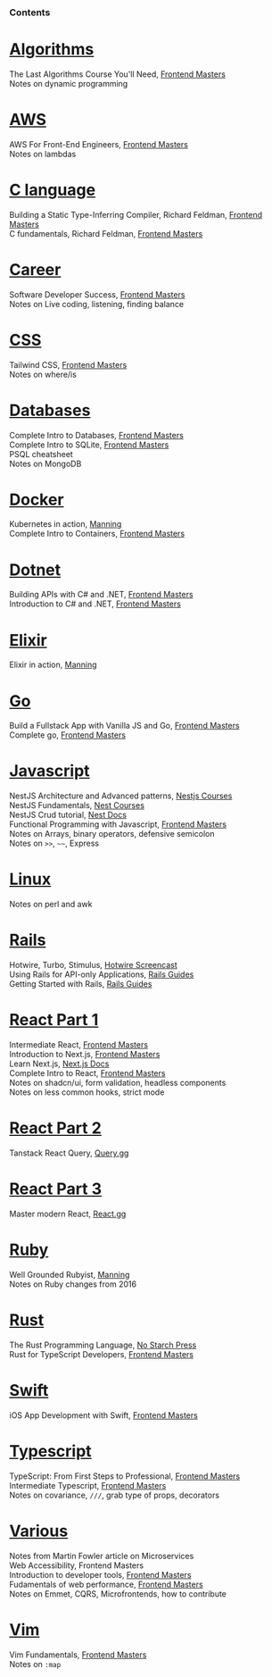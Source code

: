 ### Contents

[Algorithms](./algorithms.md)  
===============================
The Last Algorithms Course You'll Need, [Frontend Masters](https://frontendmasters.com/courses/algorithms/)  
Notes on dynamic programming

[AWS](./aws.md)  
=================
AWS For Front-End Engineers, [Frontend Masters](https://frontendmasters.com/courses/aws-v2/)  
Notes on lambdas

[C language](./c.md)
=================
Building a Static Type-Inferring Compiler, Richard Feldman, [Frontend Masters](https://frontendmasters.com/workshops/static-type-compiler/#player)  
C fundamentals, Richard Feldman, [Frontend Masters](https://frontendmasters.com/workshops/c-fundamentals/#player)

[Career](./career.md)  
=======================
Software Developer Success, [Frontend Masters](https://frontendmasters.com/courses/dev-soft-skills/)  
Notes on Live coding, listening, finding balance

[CSS](./css.md)  
=================
Tailwind CSS, [Frontend Masters](https://frontendmasters.com/courses/tailwind-css/)  
Notes on where/is

[Databases](./databases.md)  
=============================
Complete Intro to Databases, [Frontend Masters](https://frontendmasters.com/courses/databases/)  
Complete Intro to SQLite, [Frontend Masters](https://frontendmasters.com/courses/sqlite/)  
PSQL cheatsheet  
Notes on MongoDB

[Docker](./docker.md)  
=======================
Kubernetes in action, [Manning](https://www.manning.com/books/kubernetes-in-action-second-edition)  
Complete Intro to Containers, [Frontend Masters](https://frontendmasters.com/courses/complete-intro-containers-v2/)

[Dotnet](./dotnet.md)  
=======================
Building APIs with C# and .NET, [Frontend Masters](https://frontendmasters.com/courses/dotnet-apis/)  
Introduction to C# and .NET, [Frontend Masters](https://frontendmasters.com/courses/csharp-dotnet/)

[Elixir](./elixir.md)  
=======================
Elixir in action, [Manning](https://www.manning.com/books/kubernetes-in-action-second-edition)

[Go](./go.md)
=============
Build a Fullstack App with Vanilla JS and Go, [Frontend Masters](https://frontendmasters.com/workshops/vanilla-js-go/)  
Complete go, [Frontend Masters](https://frontendmasters.com/workshops/complete-go/)

[Javascript](./javascript.md)  
===============================
NestJS Architecture and Advanced patterns, [Nestjs Courses](https://courses.nestjs.com/#architecture)  
NestJS Fundamentals, [Nest Courses](https://courses.nestjs.com/)  
NestJS Crud tutorial, [Nest Docs](https://docs.nestjs.com/first-steps)  
Functional Programming with Javascript, [Frontend Masters](https://frontendmasters.com/courses/functional-first-steps-v2/)  
Notes on Arrays, binary operators, defensive semicolon  
Notes on `>>`, `~~`, Express

[Linux](./linux.md)  
=====================
Notes on perl and awk

[Rails](./rails.md)  
=====================
Hotwire, Turbo, Stimulus, [Hotwire Screencast](https://d1d6azhz7lc2s3.cloudfront.net/hotwire-screencast.mp4)  
Using Rails for API-only Applications, [Rails Guides](https://guides.rubyonrails.org/api_app.html)  
Getting Started with Rails, [Rails Guides](https://guides.rubyonrails.org/getting_started.html)

[React Part 1](./react1.md)  
=====================
Intermediate React, [Frontend Masters](https://frontendmasters.com/workshops/intermediate-react-v6/)  
Introduction to Next.js, [Frontend Masters](https://frontendmasters.com/courses/next-js-v3/)  
Learn Next.js, [Next.js Docs](https://nextjs.org/docs/app/getting-started)  
Complete Intro to React, [Frontend Masters](https://frontendmasters.com/courses/complete-react-v9/)  
Notes on shadcn/ui, form validation, headless components  
Notes on less common hooks, strict mode

[React Part 2](./react2.md)  
=====================
Tanstack React Query, [Query.gg](https://query.gg/)  

[React Part 3](./react3.md)  
=====================
Master modern React, [React.gg](https://react.gg/)  

[Ruby](./ruby.md)  
===================
Well Grounded Rubyist, [Manning](https://www.manning.com/books/the-well-grounded-rubyist-third-edition)  
Notes on Ruby changes from 2016

[Rust](./rust.md)  
===================
The Rust Programming Language, [No Starch Press](https://nostarch.com/rust-programming-language-2nd-edition)  
Rust for TypeScript Developers, [Frontend Masters](https://frontendmasters.com/courses/rust-ts-devs/)

[Swift](./swift.md/)  
======================
iOS App Development with Swift, [Frontend Masters](https://frontendmasters.com/courses/swift-ios/)

[Typescript](./typescript.md)  
===============================
TypeScript: From First Steps to Professional, [Frontend Masters](https://frontendmasters.com/courses/typescript-v4/)  
Intermediate Typescript, [Frontend Masters](https://frontendmasters.com/courses/intermediate-typescript-v2/)  
Notes on covariance, `///`, grab type of props, decorators

[Various](./various.md)  
=========================
Notes from Martin Fowler article on Microservices  
Web Accessibility, Frontend Masters  
Introduction to developer tools, [Frontend Masters](https://frontendmasters.com/workshops/dev-tools-v4/)  
Fudamentals of web performance, [Frontend Masters](https://frontendmasters.com/courses/web-perf-v2/)  
Notes on Emmet, CQRS, Microfrontends, how to contribute

[Vim](./vim.md)  
=================
Vim Fundamentals, [Frontend Masters](https://frontendmasters.com/courses/vim-fundamentals/)  
Notes on `:map`
